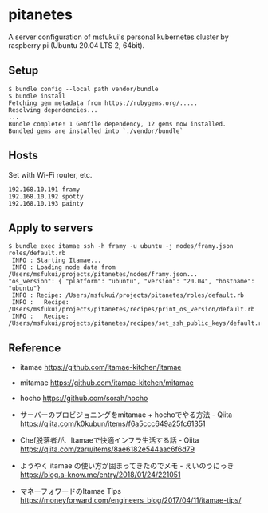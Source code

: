 # pitanetes

A server configuration of msfukui's personal kubernetes cluster by raspberry pi (Ubuntu 20.04 LTS 2, 64bit).

## Setup

```
$ bundle config --local path vendor/bundle
$ bundle install
Fetching gem metadata from https://rubygems.org/.....
Resolving dependencies...
...
Bundle complete! 1 Gemfile dependency, 12 gems now installed.
Bundled gems are installed into `./vendor/bundle`
```

## Hosts

Set with Wi-Fi router, etc.

```
192.168.10.191 framy
192.168.10.192 spotty
192.168.10.193 painty
```

## Apply to servers

```
$ bundle exec itamae ssh -h framy -u ubuntu -j nodes/framy.json roles/default.rb
 INFO : Starting Itamae...
 INFO : Loading node data from /Users/msfukui/projects/pitanetes/nodes/framy.json...
"os_version": { "platform": "ubuntu", "version": "20.04", "hostname": "ubuntu"}
 INFO : Recipe: /Users/msfukui/projects/pitanetes/roles/default.rb
 INFO :   Recipe: /Users/msfukui/projects/pitanetes/recipes/print_os_version/default.rb
 INFO :   Recipe: /Users/msfukui/projects/pitanetes/recipes/set_ssh_public_keys/default.rb
```

## Reference

* itamae https://github.com/itamae-kitchen/itamae

* mitamae https://github.com/itamae-kitchen/mitamae

* hocho https://github.com/sorah/hocho

* サーバーのプロビジョニングをmitamae + hochoでやる方法 - Qiita https://qiita.com/k0kubun/items/f6a5ccc649a25fc61351

* Chef脱落者が、Itamaeで快適インフラ生活する話 - Qiita https://qiita.com/zaru/items/8ae6182e544aac6f6d79

* ようやく itamae の使い方が固まってきたのでメモ - えいのうにっき https://blog.a-know.me/entry/2018/01/24/221051

* マネーフォワードのItamae Tips https://moneyforward.com/engineers_blog/2017/04/11/itamae-tips/
